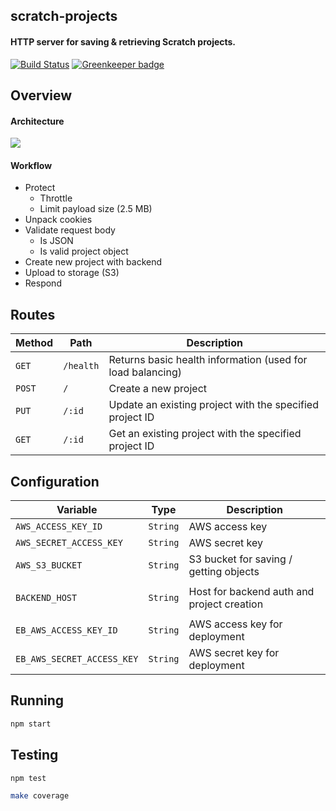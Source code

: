 ## scratch-projects
#### HTTP server for saving & retrieving Scratch projects.

[![Build Status](https://travis-ci.com/LLK/scratch-projects.svg?token=xzzHj4ct3SyBTpeqxnx1&branch=develop)](https://travis-ci.com/LLK/scratch-projects)
[![Greenkeeper badge](https://badges.greenkeeper.io/LLK/scratch-projects.svg?token=4282dc28abec63c0c9db8f799091dbc1f0e0309bdc1967fe8146ec86b849b5c2&ts=1507571352230)](https://greenkeeper.io/)

## Overview

#### Architecture
![](https://cloud.githubusercontent.com/assets/747641/23216546/52ee39ec-f8e4-11e6-9dbf-9cc29aa8fc62.png)

#### Workflow
- Protect
    - Throttle
    - Limit payload size (2.5 MB)
- Unpack cookies
- Validate request body
    - Is JSON
    - Is valid project object
- Create new project with backend
- Upload to storage (S3)
- Respond

## Routes
| Method | Path      | Description                                                 |
| ------ | --------- | ----------------------------------------------------------- |
| `GET`  | `/health` | Returns basic health information (used for load balancing)  |
| `POST` | `/`       | Create a new project                                        |
| `PUT`  | `/:id`    | Update an existing project with the specified project ID    |
| `GET`  | `/:id`    | Get an existing project with the specified project ID       |

## Configuration
| Variable                   | Type     | Description                                 |
| -------------------------- | -------- | ------------------------------------------- |
| `AWS_ACCESS_KEY_ID`        | `String` | AWS access key                              |
| `AWS_SECRET_ACCESS_KEY`    | `String` | AWS secret key                              |
| `AWS_S3_BUCKET`            | `String` | S3 bucket for saving / getting objects      |
|                            |          |                                             |
| `BACKEND_HOST`             | `String` | Host for backend auth and project creation  |
|                            |          |                                             |
| `EB_AWS_ACCESS_KEY_ID`     | `String` | AWS access key for deployment               |
| `EB_AWS_SECRET_ACCESS_KEY` | `String` | AWS secret key for deployment               |

## Running
```bash
npm start
```

## Testing
```bash
npm test
```

```bash
make coverage
```
